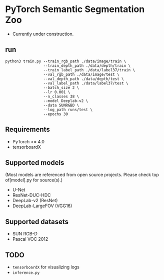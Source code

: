 # PyTorch Semantic Segmentation Zoo
- Currently under construction.


## run
```
python3 train.py --train_rgb_path ./data/image/train \
                 --train_depth_path ./data/depth/train \
                 --train_label_path ./data/label37/train \
                 --val_rgb_path ./data/image/test \
                 --val_depth_path ./data/depth/test \
                 --val_label_path ./data/label37/test \
                 --batch_size 2 \
                 --lr 0.001 \
                 --n_classes 38 \
                 --model Deeplab-v2 \
                 --data SUNRGBD \
                 --log_path runs/test \
                 --epochs 30
```


##  Requirements
- PyTorch >= 4.0
- tensorboardX

##  Supported models
(Most models are referenced from open source projects. Please check top of[model].py for source(s).)
- U-Net
- ResNet-DUC-HDC
- DeepLab-v2 (ResNet)
- DeepLab-LargeFOV (VGG16)

##  Supported datasets
- SUN RGB-D
- Pascal VOC 2012 

## TODO
- `tensorboardX` for visualizing logs
- `inference.py`
